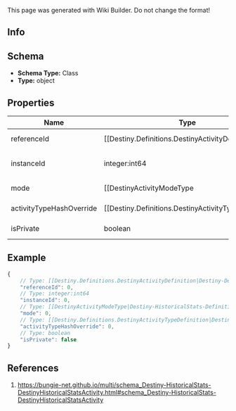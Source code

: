 <span class="wiki-builder">This page was generated with Wiki Builder. Do not change the format!</span>

## Info

## Schema
* **Schema Type:** Class
* **Type:** object

## Properties
Name | Type | Description
---- | ---- | -----------
referenceId | [[Destiny.Definitions.DestinyActivityDefinition|Destiny-Definitions-DestinyActivityDefinition]]:integer:uint32 | Hash ID that can be looked up in the DestinyActivityTable.
instanceId | integer:int64 | This value can be used to get additional data about this activity such as who else was playing.
mode | [[DestinyActivityModeType|Destiny-HistoricalStats-Definitions-DestinyActivityModeType]]:Enum | Indicates the game mode of the activity.
activityTypeHashOverride | [[Destiny.Definitions.DestinyActivityTypeDefinition|Destiny-Definitions-DestinyActivityTypeDefinition]]:integer:uint32 | Hash ID that can be looked up in the DestinyActivityTypeTable. Prefer this value over the type used by the activity if it is specified.
isPrivate | boolean | Whether or not the match was a private match.

## Example
```javascript
{
    // Type: [[Destiny.Definitions.DestinyActivityDefinition|Destiny-Definitions-DestinyActivityDefinition]]:integer:uint32
    "referenceId": 0,
    // Type: integer:int64
    "instanceId": 0,
    // Type: [[DestinyActivityModeType|Destiny-HistoricalStats-Definitions-DestinyActivityModeType]]:Enum
    "mode": 0,
    // Type: [[Destiny.Definitions.DestinyActivityTypeDefinition|Destiny-Definitions-DestinyActivityTypeDefinition]]:integer:uint32
    "activityTypeHashOverride": 0,
    // Type: boolean
    "isPrivate": false
}

```

## References
1. https://bungie-net.github.io/multi/schema_Destiny-HistoricalStats-DestinyHistoricalStatsActivity.html#schema_Destiny-HistoricalStats-DestinyHistoricalStatsActivity
